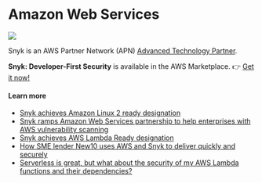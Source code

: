 # Amazon Web Services

![](../../../.gitbook/assets/aws-header-2-2048x521.png)

Snyk is an AWS Partner Network \(APN\) [Advanced Technology Partner](https://aws.amazon.com/partners/find/partnerdetails/?n=Snyk&id=0010L00001kXlYOQA0). 

**Snyk: Developer-First Security** is available in the AWS Marketplace. 👉 [Get it now!](https://aws.amazon.com/marketplace/pp/B085VGM85Q?qid=1590102009179&sr=0-1&ref_=srh_res_product_title)

#### Learn more

* [Snyk achieves Amazon Linux 2 ready designation](https://snyk.io/blog/snyk-amazon-linux-2-ready-designation/)
* [Snyk ramps Amazon Web Services partnership to help enterprises with AWS vulnerability scanning](https://snyk.io/blog/snyk-aws-partnership-vuln-scanning/)
* [Snyk achieves AWS Lambda Ready designation](https://snyk.io/blog/snyk-aws-lambda-ready-designation/)
* [How SME lender New10 uses AWS and Snyk to deliver quickly and securely](https://snyk.io/blog/how-sme-lender-new10-uses-aws-and-snyk-to-deliver-quickly-and-securely/)
* [Serverless is great, but what about the security of my AWS Lambda functions and their dependencies?](https://snyk.io/blog/serverless-is-great-but-what-about-the-security-of-my-aws-lambda-functions-and-their-dependencies/)

